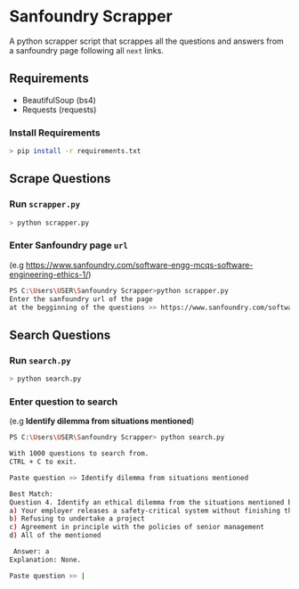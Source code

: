 # Sanfoundry Scrapper

A python scrapper script that scrappes all the questions and answers from a sanfoundry page following all `next` links.

## Requirements

- BeautifulSoup (bs4)
- Requests (requests)

### Install Requirements

```bash
> pip install -r requirements.txt
```

## Scrape Questions

### Run `scrapper.py`

```bash
> python scrapper.py
```

### Enter Sanfoundry page `url`

(e.g <https://www.sanfoundry.com/software-engg-mcqs-software-engineering-ethics-1/>)

```bash
PS C:\Users\USER\Sanfoundry Scrapper>python scrapper.py
Enter the sanfoundry url of the page  
at the begginning of the questions >> https://www.sanfoundry.com/software-engg-mcqs-software-engineering-ethics-1/
```

## Search Questions

### Run `search.py`

```bash
> python search.py
```

### Enter question to search

(e.g **Identify dilemma from situations mentioned**)

```bash
PS C:\Users\USER\Sanfoundry Scrapper> python search.py

With 1000 questions to search from.
CTRL + C to exit.

Paste question >> Identify dilemma from situations mentioned

Best Match:
Question 4. Identify an ethical dilemma from the situations mentioned below:
a) Your employer releases a safety-critical system without finishing the testing of the system
b) Refusing to undertake a project
c) Agreement in principle with the policies of senior management
d) All of the mentioned

 Answer: a
Explanation: None.

Paste question >> |
```
